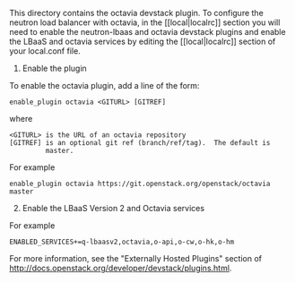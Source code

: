 This directory contains the octavia devstack plugin.  To
configure the neutron load balancer with octavia, in the [[local|localrc]] section
you will need to enable the neutron-lbaas and octavia devstack plugins and enable
the LBaaS and octavia services by editing the [[local|localrc]] section of your
local.conf file.

1) Enable the plugin

To enable the octavia plugin, add a line of the form:

    enable_plugin octavia <GITURL> [GITREF]

where

    <GITURL> is the URL of an octavia repository
    [GITREF] is an optional git ref (branch/ref/tag).  The default is
             master.

For example

    enable_plugin octavia https://git.openstack.org/openstack/octavia master

2) Enable the LBaaS Version 2 and Octavia services

For example

    ENABLED_SERVICES+=q-lbaasv2,octavia,o-api,o-cw,o-hk,o-hm

For more information, see the "Externally Hosted Plugins" section of
http://docs.openstack.org/developer/devstack/plugins.html.
